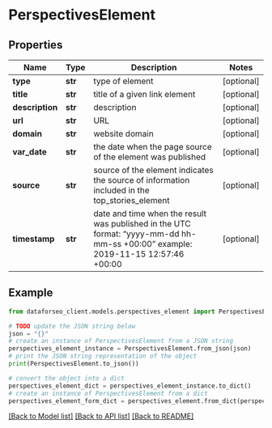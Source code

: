 # PerspectivesElement


## Properties

Name | Type | Description | Notes
------------ | ------------- | ------------- | -------------
**type** | **str** | type of element | [optional] 
**title** | **str** | title of a given link element | [optional] 
**description** | **str** | description | [optional] 
**url** | **str** | URL | [optional] 
**domain** | **str** | website domain | [optional] 
**var_date** | **str** | the date when the page source of the element was published | [optional] 
**source** | **str** | source of the element indicates the source of information included in the top_stories_element | [optional] 
**timestamp** | **str** | date and time when the result was published in the UTC format: “yyyy-mm-dd hh-mm-ss +00:00” example: 2019-11-15 12:57:46 +00:00 | [optional] 

## Example

```python
from dataforseo_client.models.perspectives_element import PerspectivesElement

# TODO update the JSON string below
json = "{}"
# create an instance of PerspectivesElement from a JSON string
perspectives_element_instance = PerspectivesElement.from_json(json)
# print the JSON string representation of the object
print(PerspectivesElement.to_json())

# convert the object into a dict
perspectives_element_dict = perspectives_element_instance.to_dict()
# create an instance of PerspectivesElement from a dict
perspectives_element_form_dict = perspectives_element.from_dict(perspectives_element_dict)
```
[[Back to Model list]](../README.md#documentation-for-models) [[Back to API list]](../README.md#documentation-for-api-endpoints) [[Back to README]](../README.md)


